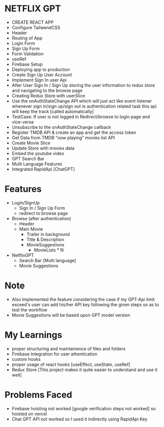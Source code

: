 # NETFLIX GPT

- CREATE REACT APP
- Configure TailwendCSS
- Header
- Routing of App
- Login Form
- Sign Up Form
- Form Validation
- useRef
- Firebase Setup
- Deploying app to production
- Create Sign Up User Account
- Implement Sign In user Api
- After User Sign In / Sign Up storing the user information to redux store and navigating to the browse page
- Creating Redux Store with userSlice
- Use the onAuthStateChange API which will just act like event listener whenever sign in/sign up/sign out ie authentication related task this api will keep the track [called automatically] 
- TestCase: If user is not logged in Redirect/browse to login page and vice-versa
- Unsubscribe to the onAuthStateChange callback
- Register TMDB API & create an app and get the access token
- Get Data from TMDB "now playing" movies list API
- Create Movie Slice 
- Update Store with movies data
- Embed the youtube video
- GPT Search Bar 
- Multi Language Features 
- Integrated RapidApi [ChatGPT]

# Features

- Login/SignUp
  - Sign In / Sign Up Form
  - redirect to browse page
- Browse (after authentication)
  - Header
  - Main Movie
    - Trailer in background
    - Title & Description
    - MovieSuggestions
      - MovieLists \* N
- NetflixGPT
  - Search Bar [Multi language]
  - Movie Suggestions

# Note
- Also Implemented the feature considering the case if my GPT-Api limit exceed's user can add his/her API key following the given steps so as to test the workflow
- Movie Suggestions will be based upon GPT model version

# My Learnings

- proper structuring and maintainence of files and folders
- Firebase Integration for user athentication
- custom hooks
- proper usage of react hooks [useEffect, useState, useRef]
- Redux Store [This project makes it quite easier to understand and use it well]

# Problems Faced
- Firebase hoisting not worked [google verification steps not worked] so hoisted on vercel
- Chat GPT API not worked so I used it indirectly using RapidApi Key
